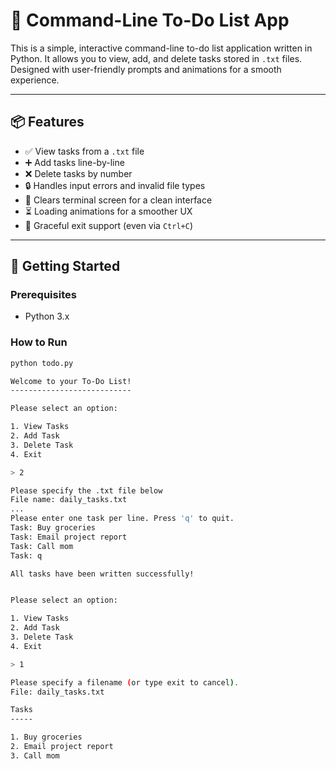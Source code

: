 # 📝 Command-Line To-Do List App

This is a simple, interactive command-line to-do list application written in Python. It allows you to view, add, and delete tasks stored in `.txt` files. Designed with user-friendly prompts and animations for a smooth experience.

---

## 📦 Features

- ✅ View tasks from a `.txt` file
- ➕ Add tasks line-by-line
- ❌ Delete tasks by number
- 🔒 Handles input errors and invalid file types
- 🧹 Clears terminal screen for a clean interface
- ⏳ Loading animations for a smoother UX
- 🚪 Graceful exit support (even via `Ctrl+C`)

---

## 🚀 Getting Started

### Prerequisites

- Python 3.x

### How to Run

```bash
python todo.py

Welcome to your To-Do List!
---------------------------

Please select an option:

1. View Tasks
2. Add Task
3. Delete Task
4. Exit

> 2

Please specify the .txt file below
File name: daily_tasks.txt
...
Please enter one task per line. Press 'q' to quit.
Task: Buy groceries
Task: Email project report
Task: Call mom
Task: q

All tasks have been written successfully!


Please select an option:

1. View Tasks
2. Add Task
3. Delete Task
4. Exit

> 1

Please specify a filename (or type exit to cancel). 
File: daily_tasks.txt

Tasks
-----

1. Buy groceries
2. Email project report
3. Call mom
